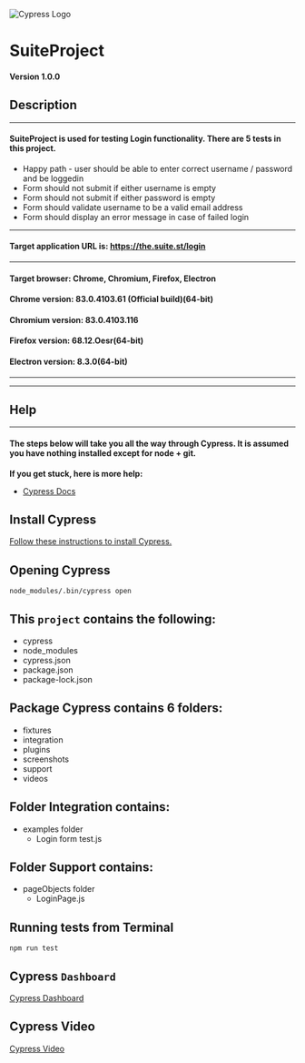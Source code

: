 ![Cypress Logo](https://www.cypress.io/static/cypress-io-logo-social-share-8fb8a1db3cdc0b289fad927694ecb415.png)
# SuiteProject

#### Version 1.0.0

## Description
---
#### SuiteProject is used for testing Login functionality. There are 5 tests in this project.
* Happy path - user should be able to enter correct username / password and be loggedin
* Form should not submit if either username is empty
* Form should not submit if either password is empty
* Form should validate username to be a valid email address
* Form should display an error message in case of failed login
---
#### Target application URL is: https://the.suite.st/login
---
#### Target browser: Chrome, Chromium, Firefox, Electron
#### Chrome version: 83.0.4103.61 (Official build)(64-bit)
#### Chromium version: 83.0.4103.116 
#### Firefox version: 68.12.Oesr(64-bit)
#### Electron version: 8.3.0(64-bit)
---
---
## Help
---

#### The steps below will take you all the way through Cypress. It is assumed you have nothing installed except for node + git.

**If you get stuck, here is more help:**

* [Cypress Docs](https://docs.cypress.io/guides/overview/why-cypress.html#Running-tests "Cypress documentation")

## Install Cypress

[Follow these instructions to install Cypress.](https://docs.cypress.io/guides/getting-started/installing-cypress.html#System-requirements "Installing Cypress")

## Opening Cypress

`node_modules/.bin/cypress open`


## This `project` contains the following:
* cypress
* node_modules
* cypress.json
* package.json
* package-lock.json

## Package Cypress contains 6 folders:
* fixtures
* integration
* plugins
* screenshots
* support
* videos   

## Folder Integration contains:
* examples folder
    * Login form test.js


## Folder Support contains:
* pageObjects folder
    * LoginPage.js
    
## Running tests from Terminal

`npm run test`

## Cypress `Dashboard`
[Cypress Dashboard](https://dashboard.cypress.io/projects/n74fah/runs/1/specs)

## Cypress Video
[Cypress Video](https://dashboard.cypress.io/projects/n74fah/runs/1/specs/5bd44684-6cf7-4bd1-bce1-f86ffeeec4da/video)
